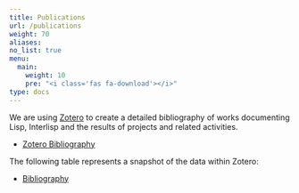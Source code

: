 ```yaml
---
title: Publications
url: /publications
weight: 70
aliases:
no_list: true
menu:
  main:
    weight: 10
    pre: "<i class='fas fa-download'></i>"
type: docs
---
```

We are using [Zotero](https://www.zotero.org/) to create a detailed bibliography of works documenting Lisp, Interlisp and the results of projects and related activities.

* [Zotero Bibliography](/publications/zotero)

The following table represents a snapshot of the data within Zotero:
* [Bibliography](/publications/table)
